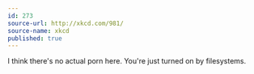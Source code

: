 ```yaml
---
id: 273
source-url: http://xkcd.com/981/
source-name: xkcd
published: true
---
```


<p>I think there's no actual porn here. You're just turned on by filesystems.</p>



